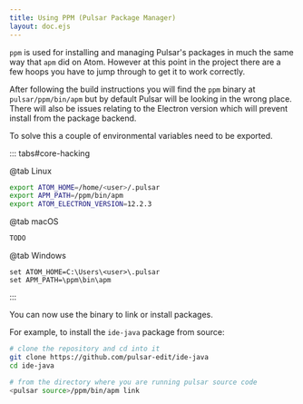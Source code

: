 ```yaml
---
title: Using PPM (Pulsar Package Manager)
layout: doc.ejs
---
```


<!-- TODO: Needs updating. Not really accurate anymore. -->

`ppm` is used for installing and managing Pulsar's packages in much the same way
that `apm` did on Atom. However at this point in the project there are a few
hoops you have to jump through to get it to work correctly.

After following the build instructions you will find the `ppm` binary at
`pulsar/ppm/bin/apm` but by default Pulsar will be looking in the wrong place.
There will also be issues relating to the Electron version which will prevent
install from the package backend.

To solve this a couple of environmental variables need to be exported.

::: tabs#core-hacking

@tab Linux

```sh
export ATOM_HOME=/home/<user>/.pulsar
export APM_PATH=/ppm/bin/apm
export ATOM_ELECTRON_VERSION=12.2.3
```

@tab macOS

```sh
TODO
```

@tab Windows

```
set ATOM_HOME=C:\Users\<user>\.pulsar
set APM_PATH=\ppm\bin\apm
```

:::

You can now use the binary to link or install packages.

For example, to install the `ide-java` package from source:

```sh
# clone the repository and cd into it
git clone https://github.com/pulsar-edit/ide-java
cd ide-java

# from the directory where you are running pulsar source code
<pulsar source>/ppm/bin/apm link
```
